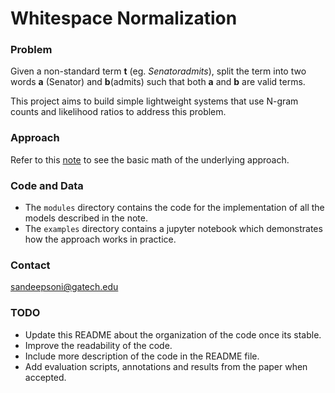 # Whitespace Normalization

### Problem

Given a non-standard term **t** (eg. _Senatoradmits_), split the term into two words **a** (Senator) and **b**(admits) such that both **a** and **b** are valid terms. 

This project aims to build simple lightweight systems that use N-gram counts and likelihood ratios to address this problem.

### Approach
Refer to this [note](http://markdownnotes.com/app/#/?note=20819) to see the basic math of the underlying approach.

### Code and Data

- The `modules` directory contains the code for the implementation of all the models described in the note.
- The `examples` directory contains a jupyter notebook which demonstrates how the approach works in practice.

### Contact
sandeepsoni@gatech.edu

### TODO
- Update this README about the organization of the code once its stable.
- Improve the readability of the code.
- Include more description of the code in the README file.
- Add evaluation scripts, annotations and results from the paper when accepted.
